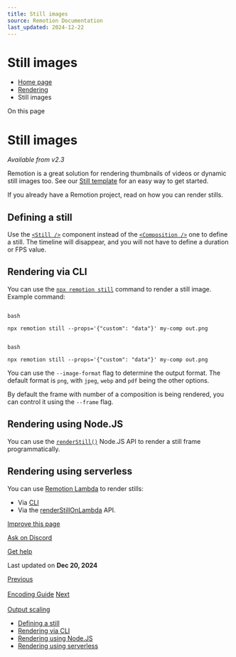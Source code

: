 ```yaml
---
title: Still images
source: Remotion Documentation
last_updated: 2024-12-22
---
```


# Still images

- [Home page](/)
- [Rendering](/docs/render)
- Still images

On this page

# Still images

_Available from v2.3_

Remotion is a great solution for rendering thumbnails of videos or dynamic still images too. See our [Still template](https://github.com/remotion-dev/template-still) for an easy way to get started.

If you already have a Remotion project, read on how you can render stills.

## Defining a still [​](\#defining-a-still "Direct link to Defining a still")

Use the [`<Still />`](/docs/still) component instead of the [`<Composition />`](/docs/composition) one to define a still. The timeline will disappear, and you will not have to define a duration or FPS value.

## Rendering via CLI [​](\#rendering-via-cli "Direct link to Rendering via CLI")

You can use the [`npx remotion still`](/docs/cli/still) command to render a still image. Example command:

```

bash

npx remotion still --props='{"custom": "data"}' my-comp out.png
```

```

bash

npx remotion still --props='{"custom": "data"}' my-comp out.png
```

You can use the `--image-format` flag to determine the output format. The default format is `png`, with `jpeg`, `webp` and `pdf` being the other options.

By default the frame with number of a composition is being rendered, you can control it using the `--frame` flag.

## Rendering using Node.JS [​](\#rendering-using-nodejs "Direct link to Rendering using Node.JS")

You can use the [`renderStill()`](/docs/renderer/render-still) Node.JS API to render a still frame programmatically.

## Rendering using serverless [​](\#rendering-using-serverless "Direct link to Rendering using serverless")

You can use [Remotion Lambda](/lambda) to render stills:

- Via [CLI](/docs/lambda/cli/still)
- Via the [renderStillOnLambda](/docs/lambda/renderstillonlambda) API.

[Improve this page](https://github.com/remotion-dev/remotion/edit/main/packages/docs/docs/stills.mdx)

[Ask on Discord](https://remotion.dev/discord)

[Get help](/docs/get-help)

Last updated on **Dec 20, 2024**

[Previous\
\
Encoding Guide](/docs/encoding) [Next\
\
Output scaling](/docs/scaling)

- [Defining a still](#defining-a-still)
- [Rendering via CLI](#rendering-via-cli)
- [Rendering using Node.JS](#rendering-using-nodejs)
- [Rendering using serverless](#rendering-using-serverless)
